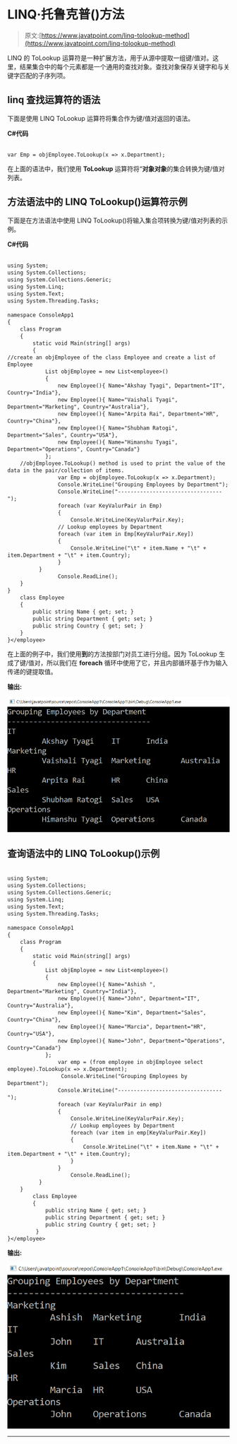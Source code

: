 # LINQ·托鲁克普()方法

> 原文:[https://www.javatpoint.com/linq-tolookup-method](https://www.javatpoint.com/linq-tolookup-method)

LINQ 的 ToLookup 运算符是一种扩展方法，用于从源中提取一组键/值对。这里，结果集合中的每个元素都是一个通用的查找对象。查找对象保存关键字和与关键字匹配的子序列项。

## linq 查找运算符的语法

下面是使用 LINQ ToLookup 运算符将集合作为键/值对返回的语法。

**C#代码**

```

var Emp = objEmployee.ToLookup(x => x.Department);

```

在上面的语法中，我们使用 **ToLookup** 运算符将“**对象对象**的集合转换为键/值对列表。

## 方法语法中的 LINQ ToLookup()运算符示例

下面是在方法语法中使用 LINQ ToLookup()将输入集合项转换为键/值对列表的示例。

**C#代码**

```

using System;
using System.Collections;
using System.Collections.Generic;
using System.Linq;
using System.Text;
using System.Threading.Tasks;

namespace ConsoleApp1
{
    class Program
    {
        static void Main(string[] args)
        {
//create an objEmployee of the class Employee and create a list of Employee
            List objEmployee = new List<employee>()
            {
                new Employee(){ Name="Akshay Tyagi", Department="IT", Country="India"},
                new Employee(){ Name="Vaishali Tyagi", Department="Marketing", Country="Australia"},
                new Employee(){ Name="Arpita Rai", Department="HR", Country="China"},
                new Employee(){ Name="Shubham Ratogi", Department="Sales", Country="USA"},
                new Employee(){ Name="Himanshu Tyagi", Department="Operations", Country="Canada"}
            };
    //objEmployee.ToLookup() method is used to print the value of the data in the pair/collection of items.
                var Emp = objEmployee.ToLookup(x => x.Department);
                Console.WriteLine("Grouping Employees by Department");
                Console.WriteLine("---------------------------------");
                foreach (var KeyValurPair in Emp)
                {
                    Console.WriteLine(KeyValurPair.Key);
                // Lookup employees by Department
                foreach (var item in Emp[KeyValurPair.Key])
                {
                    Console.WriteLine("\t" + item.Name + "\t" + item.Department + "\t" + item.Country);
                }
          }
                Console.ReadLine();
    }
}
    class Employee
    {
        public string Name { get; set; }
        public string Department { get; set; }
        public string Country { get; set; }
    }
}</employee> 
```

在上面的例子中，我们使用**到**的方法按部门对员工进行分组。因为 ToLookup 生成了键/值对，所以我们在 **foreach** 循环中使用了它，并且内部循环基于作为输入传递的键提取值。

**输出:**

![LINQ ToLookup() Method](img/5f8bd8b7788a0780fd905138d51760b0.png)

## 查询语法中的 LINQ ToLookup()示例

```

using System;
using System.Collections;
using System.Collections.Generic;
using System.Linq;
using System.Text;
using System.Threading.Tasks;

namespace ConsoleApp1
{
    class Program
    {
        static void Main(string[] args)
        {
            List objEmployee = new List<employee>()
            {
                new Employee(){ Name="Ashish ", Department="Marketing", Country="India"},
                new Employee(){ Name="John", Department="IT", Country="Australia"},
                new Employee(){ Name="Kim", Department="Sales", Country="China"},
                new Employee(){ Name="Marcia", Department="HR", Country="USA"},
                new Employee(){ Name="John", Department="Operations", Country="Canada"}
            };
                var emp = (from employee in objEmployee select employee).ToLookup(x => x.Department);
                 Console.WriteLine("Grouping Employees by Department");
                Console.WriteLine("---------------------------------");
                foreach (var KeyValurPair in emp)
                {
                    Console.WriteLine(KeyValurPair.Key);
                    // Lookup employees by Department
                    foreach (var item in emp[KeyValurPair.Key])
                    {
                        Console.WriteLine("\t" + item.Name + "\t" + item.Department + "\t" + item.Country);
                    }
                }
                    Console.ReadLine();
          }
    }
        class Employee
        {
            public string Name { get; set; }
            public string Department { get; set; }
            public string Country { get; set; }
         }
}</employee> 
```

**输出:**

![LINQ ToLookup() Method](img/ed69f7acbd974f9069d075e4128ad9e1.png)

* * *